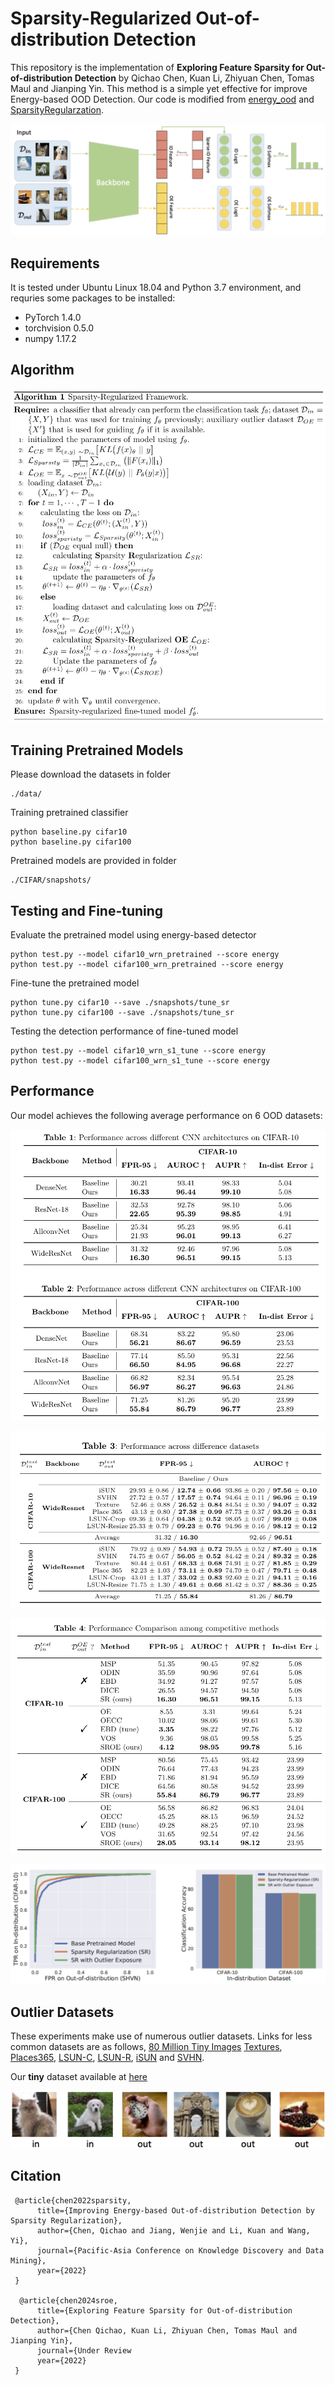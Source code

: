 # Sparsity-Regularized Out-of-distribution Detection

This repository is the implementation of **Exploring Feature Sparsity for Out-of-distribution Detection** by Qichao Chen, Kuan Li, Zhiyuan Chen, Tomas Maul and Jianping Yin. This method is a simple yet effective for improve Energy-based OOD Detection. Our code is modified from [energy_ood](https://github.com/wetliu/energy_ood) and [SparsityRegularzation](https://github.com/kuan-li/SparsityRegularization). 

![image](https://github.com/chen-qichao/SROE/blob/main/demo_fig/framework_v2.png)

## Requirements

It is tested under Ubuntu Linux 18.04 and Python 3.7 environment, and requries some packages to be installed:

- PyTorch 1.4.0
- torchvision 0.5.0
- numpy 1.17.2

## Algorithm

![image](https://github.com/chen-qichao/SROE/blob/main/demo_fig/alg1.png)

## Training Pretrained Models

Please download the datasets in folder

```shell
./data/
```

Training pretrained classifier

```shell
python baseline.py cifar10
python baseline.py cifar100
```

Pretrained models are provided in folder

```shell
./CIFAR/snapshots/
```

## Testing and Fine-tuning

Evaluate the pretrained model using energy-based detector

```shell
python test.py --model cifar10_wrn_pretrained --score energy
python test.py --model cifar100_wrn_pretrained --score energy
```

Fine-tune the pretrained model

```shell
python tune.py cifar10 --save ./snapshots/tune_sr
python tune.py cifar100 --save ./snapshots/tune_sr
```

Testing the detection performance of fine-tuned model 

```shell
python test.py --model cifar10_wrn_s1_tune --score energy
python test.py --model cifar100_wrn_s1_tune --score energy
```



## Performance

Our model achieves the following average performance on 6 OOD datasets:

![image](https://github.com/chen-qichao/SROE/blob/main/demo_fig/tab1.png)

![image](https://github.com/chen-qichao/SROE/blob/main/demo_fig/tab3.png)

![image](https://github.com/chen-qichao/SROE/blob/main/demo_fig/tab4.png)



![image](https://github.com/chen-qichao/SROE/blob/main/demo_fig/acc_auc.png)



## Outlier Datasets

These experiments make use of numerous outlier datasets. Links for less common datasets are as follows, [80 Million Tiny Images](http://horatio.cs.nyu.edu/mit/tiny/data/tiny_images.bin) [Textures](https://www.robots.ox.ac.uk/~vgg/data/dtd/), [Places365](http://places2.csail.mit.edu/download.html), [LSUN-C](https://www.dropbox.com/s/fhtsw1m3qxlwj6h/LSUN.tar.gz), [LSUN-R](https://www.dropbox.com/s/moqh2wh8696c3yl/LSUN_resize.tar.gz), [iSUN](https://www.dropbox.com/s/ssz7qxfqae0cca5/iSUN.tar.gz) and [SVHN](http://ufldl.stanford.edu/housenumbers/).

Our **tiny** dataset available at [here](https://drive.google.com/file/d/1zKzzTkbJjODC_y5ZSY8RQAGzzEGqZhuj/view?usp=sharing)

![image](https://github.com/kuan-li/SparsityRegularization/blob/main/demo_fig/tiny.png)

## Citation

     @article{chen2022sparsity,
          title={Improving Energy-based Out-of-distribution Detection by Sparsity Regularization},
          author={Chen, Qichao and Jiang, Wenjie and Li, Kuan and Wang, Yi},
          journal={Pacific-Asia Conference on Knowledge Discovery and Data Mining},
          year={2022}
     } 
     
      @article{chen2024sroe,
          title={Exploring Feature Sparsity for Out-of-distribution Detection},
          author={Chen Qichao, Kuan Li, Zhiyuan Chen, Tomas Maul and Jianping Yin},
          journal={Under Review
          year={2022}
     }
